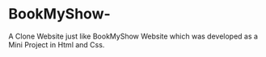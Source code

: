 # BookMyShow-
A Clone Website just like BookMyShow Website which was developed as a Mini Project in Html and Css.
